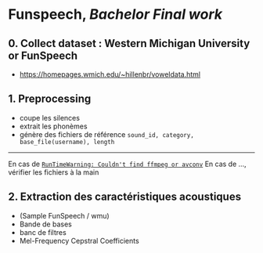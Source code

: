 # Funspeech, *Bachelor Final work* 

## 0. Collect dataset : Western Michigan University or FunSpeech
* https://homepages.wmich.edu/~hillenbr/voweldata.html
## 1. Preprocessing
* coupe les silences
* extrait les phonèmes
* génère des fichiers de référence `sound_id, category, base_file(username), length` 
---
En cas de [`RunTimeWarning: Couldn't find ffmpeg or avconv`](http://blog.gregzaal.com/how-to-install-ffmpeg-on-windows/)
En cas de ..., vérifier les fichiers à la main

## 2. Extraction des caractéristiques acoustiques
* (Sample FunSpeech / wmu)
* Bande de bases
* banc de filtres
* Mel-Frequency Cepstral Coefficients






